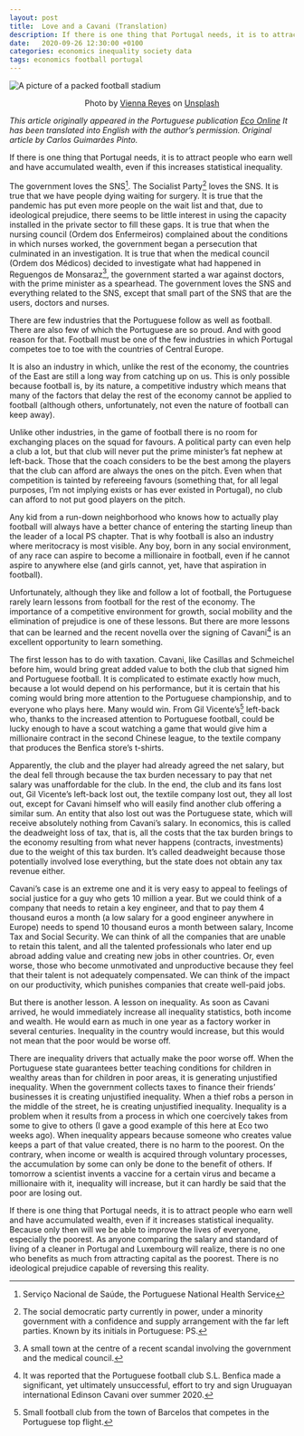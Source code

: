 ```yaml
---
layout: post
title:  Love and a Cavani (Translation)
description: If there is one thing that Portugal needs, it is to attract people who earn well and have accumulated wealth, even if this increases statistical inequality.
date:   2020-09-26 12:30:00 +0100
categories: economics inequality society data
tags: economics football portugal
---
```

![A picture of a packed football stadium](https://images.unsplash.com/photo-1522778119026-d647f0596c20 "Photo by Vienna Reyes on Unsplash")<center>Photo by <a href="https://unsplash.com/@viennachanges?utm_source=santiagomartins.com&amp;utm_medium=referral" class="bz do hn ho hp hq" rel="noopener nofollow">Vienna Reyes</a> on <a href="https://unsplash.com?utm_source=santiagomartins.com&amp;utm_medium=referral" class="bz do hn ho hp hq" rel="noopener nofollow">Unsplash</a></center>


_This article originally appeared in the Portuguese publication [Eco Online](https://eco.sapo.pt/opiniao/amor-e-um-cavani/) It has been translated into English with the author’s permission. Original article by Carlos Guimarães Pinto._

If there is one thing that Portugal needs, it is to attract people who earn well and have accumulated wealth, even if this increases statistical inequality.

The government loves the SNS[^1]. The Socialist Party[^2] loves the SNS. It is true that we have people dying waiting for surgery. It is true that the pandemic has put even more people on the wait list and that, due to ideological prejudice, there seems to be little interest in using the capacity installed in the private sector to fill these gaps. It is true that when the nursing council (Ordem dos Enfermeiros) complained about the conditions in which nurses worked, the government began a persecution that culminated in an investigation. It is true that when the medical council (Ordem dos Médicos) decided to investigate what had happened in Reguengos de Monsaraz[^3], the government started a war against doctors, with the prime minister as a spearhead. The government loves the SNS and everything related to the SNS, except that small part of the SNS that are the users, doctors and nurses.

There are few industries that the Portuguese follow as well as football. There are also few of which the Portuguese are so proud. And with good reason for that. Football must be one of the few industries in which Portugal competes toe to toe with the countries of Central Europe.

It is also an industry in which, unlike the rest of the economy, the countries of the East are still a long way from catching up on us. This is only possible because football is, by its nature, a competitive industry which means that many of the factors that delay the rest of the economy cannot be applied to football (although others, unfortunately, not even the nature of football can keep away).

Unlike other industries, in the game of football there is no room for exchanging places on the squad for favours. A political party can even help a club a lot, but that club will never put the prime minister’s fat nephew at left-back. Those that the coach considers to be the best among the players that the club can afford are always the ones on the pitch. Even when that competition is tainted by refereeing favours (something that, for all legal purposes, I’m not implying exists or has ever existed in Portugal), no club can afford to not put good players on the pitch.

Any kid from a run-down neighborhood who knows how to actually play football will always have a better chance of entering the starting lineup than the leader of a local PS chapter. That is why football is also an industry where meritocracy is most visible. Any boy, born in any social environment, of any race can aspire to become a millionaire in football, even if he cannot aspire to anywhere else (and girls cannot, yet, have that aspiration in football).

Unfortunately, although they like and follow a lot of football, the Portuguese rarely learn lessons from football for the rest of the economy. The importance of a competitive environment for growth, social mobility and the elimination of prejudice is one of these lessons. But there are more lessons that can be learned and the recent novella over the signing of Cavani[^4] is an excellent opportunity to learn something.

The first lesson has to do with taxation. Cavani, like Casillas and Schmeichel before him, would bring great added value to both the club that signed him and Portuguese football. It is complicated to estimate exactly how much, because a lot would depend on his performance, but it is certain that his coming would bring more attention to the Portuguese championship, and to everyone who plays here. Many would win. From Gil Vicente’s[^5] left-back who, thanks to the increased attention to Portuguese football, could be lucky enough to have a scout watching a game that would give him a millionaire contract in the second Chinese league, to the textile company that produces the Benfica store’s t-shirts.

Apparently, the club and the player had already agreed the net salary, but the deal fell through because the tax burden necessary to pay that net salary was unaffordable for the club. In the end, the club and its fans lost out, Gil Vicente’s left-back lost out, the textile company lost out, they all lost out, except for Cavani himself who will easily find another club offering a similar sum. An entity that also lost out was the Portuguese state, which will receive absolutely nothing from Cavani’s salary. In economics, this is called the deadweight loss of tax, that is, all the costs that the tax burden brings to the economy resulting from what never happens (contracts, investments) due to the weight of this tax burden. It’s called deadweight because those potentially involved lose everything, but the state does not obtain any tax revenue either.

Cavani’s case is an extreme one and it is very easy to appeal to feelings of social justice for a guy who gets 10 million a year. But we could think of a company that needs to retain a key engineer, and that to pay them 4 thousand euros a month (a low salary for a good engineer anywhere in Europe) needs to spend 10 thousand euros a month between salary, Income Tax and Social Security. We can think of all the companies that are unable to retain this talent, and all the talented professionals who later end up abroad adding value and creating new jobs in other countries. Or, even worse, those who become unmotivated and unproductive because they feel that their talent is not adequately compensated. We can think of the impact on our productivity, which punishes companies that create well-paid jobs.

But there is another lesson. A lesson on inequality. As soon as Cavani arrived, he would immediately increase all inequality statistics, both income and wealth. He would earn as much in one year as a factory worker in several centuries. Inequality in the country would increase, but this would not mean that the poor would be worse off.

There are inequality drivers that actually make the poor worse off. When the Portuguese state guarantees better teaching conditions for children in wealthy areas than for children in poor areas, it is generating unjustified inequality. When the government collects taxes to finance their friends’ businesses it is creating unjustified inequality. When a thief robs a person in the middle of the street, he is creating unjustified inequality. Inequality is a problem when it results from a process in which one coercively takes from some to give to others (I gave a good example of this here at Eco two weeks ago). When inequality appears because someone who creates value keeps a part of that value created, there is no harm to the poorest. On the contrary, when income or wealth is acquired through voluntary processes, the accumulation by some can only be done to the benefit of others. If tomorrow a scientist invents a vaccine for a certain virus and became a millionaire with it, inequality will increase, but it can hardly be said that the poor are losing out.

If there is one thing that Portugal needs, it is to attract people who earn well and have accumulated wealth, even if it increases statistical inequality. Because only then will we be able to improve the lives of everyone, especially the poorest. As anyone comparing the salary and standard of living of a cleaner in Portugal and Luxembourg will realize, there is no one who benefits as much from attracting capital as the poorest. There is no ideological prejudice capable of reversing this reality.

[^1]: Serviço Nacional de Saúde, the Portuguese National Health Service

[^2]: The social democratic party currently in power, under a minority government with a confidence and supply arrangement with the far left parties. Known by its initials in Portuguese: PS.

[^3]: A small town at the centre of a recent scandal involving the government and the medical council.

[^4]: It was reported that the Portuguese football club S.L. Benfica made a significant, yet ultimately unsuccessful, effort to try and sign Uruguayan international Edinson Cavani over summer 2020.

[^5]: Small football club from the town of Barcelos that competes in the Portuguese top flight.